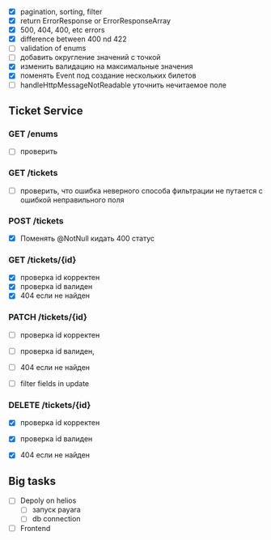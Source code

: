 - [x] pagination, sorting, filter
- [x] return ErrorResponse or ErrorResponseArray
- [x] 500, 404, 400, etc errors
- [x] difference between 400 nd 422
- [ ] validation of enums
- [ ] добавить округление значений с точкой
- [x] изменить валидацию на максимальные значения
- [x] поменять Event под создание нескольких билетов
- [ ] handleHttpMessageNotReadable уточнить нечитаемое поле

## Ticket Service 

### GET /enums
- [ ] проверить

### GET /tickets
- [ ] проверить, что ошибка неверного способа фильтрации не путается с ошибкой неправильного поля

### POST /tickets
- [x] Поменять @NotNull кидать 400 статус

### GET /tickets/{id}
- [x] проверка id корректен
- [x] проверка id валиден
- [x] 404 если не найден

### PATCH /tickets/{id} 
- [ ] проверка id корректен
- [ ] проверка id валиден, 
- [ ] 404 если не найден
- [ ] filter fields in update


### DELETE /tickets/{id}
- [x] проверка id корректен
- [x] проверка id валиден
- [x] 404 если не найден




## Big tasks
- [ ] Depoly on helios 
  - [ ] запуск payara
  - [ ] db connection
- [ ] Frontend
